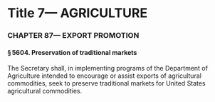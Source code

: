 
# Title 7— AGRICULTURE
### CHAPTER 87— EXPORT PROMOTION
#### § 5604. Preservation of traditional markets

The Secretary shall, in implementing programs of the Department of Agriculture intended to encourage or assist exports of agricultural commodities, seek to preserve traditional markets for United States agricultural commodities.
